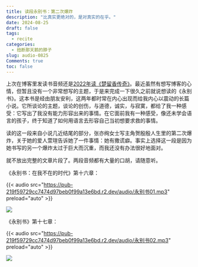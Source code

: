 ```yaml
---
title: 读段永别书：第二次爆炸
description: "比真实更绝对的，是对真实的在乎。"
date: 2024-08-25
draft: false
tags: 
  - recite
categories:
  - 扭断那天鹅的脖子
slug: audio-0825
Comments: true
toc: false
---
```


上次在博客里发读书音频还是[2022年读《楚留香传奇》](/posts/audio-1122/)。最近虽然有想写博客的心情，但暂且没有一个非常想写的主题，于是来完成一下很久之前就说想读的《永别书》。这本书是经由朋友安利，这两年都时常在内心出现而给我内心以震动的长篇小说。它所谈论的主题，谈论的创伤，与道德，诚实，与寂寞，都给了我一种感受：它写出了我没有能力形容出来的事情。在它面前我有一种感受，像还未学会语言的孩子，终于知道了如何用语言去形容自己当初想要求救的事情。

读的这一段来自小说几近结尾的部分，张亦绚女士写主角贺殷殷人生里的第二次爆炸，关于她的爱人萱瑄告诉她了一件事情：她有撒谎癖。事实上选择这一段是因为她书写的另一个爆炸太过于巨大而沉重，而我还没有办法很好地面对。

就不放出完整的文章片段了。两段音频都有大量的口胡，请随意听。

《永别书：在我不在的时代》第十六章：

{{< audio src="https://pub-219f59729cc7474d97beb0f99a13e6bd.r2.dev/audio/永别书01.mp3" preload="auto" >}}

![](https://pub-219f59729cc7474d97beb0f99a13e6bd.r2.dev/audio/01.png)

《永别书》第十七章：

{{< audio src="https://pub-219f59729cc7474d97beb0f99a13e6bd.r2.dev/audio/永别书02.mp3" preload="auto" >}}

![](https://pub-219f59729cc7474d97beb0f99a13e6bd.r2.dev/audio/02.png)